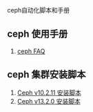ceph自动化脚本和手册

## ceph 使用手册
1. [ceph FAQ](./ceph-deploy_FAQ.md)

## ceph 集群安装脚本
1. [Ceph v10.2.11 安装脚本](./ceph_cluster-local_v10.2.11)
2. [Ceph v13.2.0 安装脚本](./ceph_cluster-local_v13.2.0)


